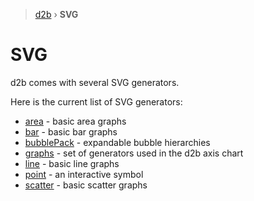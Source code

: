 > [d2b](../README.md) › **SVG**

# SVG

d2b comes with several SVG generators.

Here is the current list of SVG generators:

* [area](area.md) - basic area graphs
* [bar](bar.md) - basic bar graphs
* [bubblePack](bubble_pack.md) - expandable bubble hierarchies
* [graphs](graphs.md) - set of generators used in the d2b axis chart
* [line](line.md) - basic line graphs
* [point](point.md) - an interactive symbol
* [scatter](scatter.md) - basic scatter graphs
